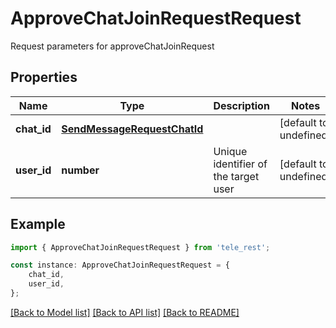 # ApproveChatJoinRequestRequest

Request parameters for approveChatJoinRequest

## Properties

Name | Type | Description | Notes
------------ | ------------- | ------------- | -------------
**chat_id** | [**SendMessageRequestChatId**](SendMessageRequestChatId.md) |  | [default to undefined]
**user_id** | **number** | Unique identifier of the target user | [default to undefined]

## Example

```typescript
import { ApproveChatJoinRequestRequest } from 'tele_rest';

const instance: ApproveChatJoinRequestRequest = {
    chat_id,
    user_id,
};
```

[[Back to Model list]](../README.md#documentation-for-models) [[Back to API list]](../README.md#documentation-for-api-endpoints) [[Back to README]](../README.md)
